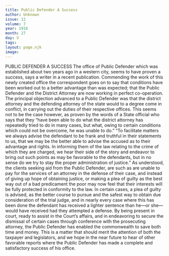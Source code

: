 ```yaml
---
title: Public Defender A Success
author: Unknown
issue: 12
volume: 7
year: 1916
month: 27
day: V
tags:
layout: page.njk
image:
---
```

PUBLIC DEFENDER A SUCCESS       The office of Public Defender which was established about two years ago in a western city, seems to have proven a success, says a writer in a recent publication. Commending the work of this newly created office the correspondent goes on to say that conditions have been worked out to a better advantage than was expected; that the Public Defender and the District Attorney are now working in perfect co-operation. The principal objection advanced to a Public Defender was that the district attorney and the defending attorney of the state would to a degree come in conflict, in carrying out the duties of their respective offices. This seems not to be the case however, as proven by the words of a State official who says that they “have been able to do what the district attorney has repeatedly tried to do in many cases, but what, owing to certain conditions which could not be overcome, he was unable to do.”       “To facilitate matters we always advise the defendant to be frank and truthful in their statements to us, that we may be the better able to advise the accused as to their advantage and rights. In informing them of the law relating to the crime of which they are charged, we hear their side of the story and endeavor to bring out such points as may be favorable to the defendants, but in no sense do we try to stay the proper administration of justice.”      As understood, the clients seeking aid from the Public Defender, are such as are unable to pay for the services of an attorney in the defense of their case, and instead of giving up hope of obtaining justice, or making a plea of guilty as the best way out of a bad predicament the poor may now feel that their interests will be fully protected in conformity to the law.       In certain cases, a plea of guilty is advised, as the better course to pursue and the safest way to obtain due consideration of the trial judge, and in nearly every case where this has been done the defendant has received a lighter sentence than he—or she—would have received had they attempted a defense.       By being present in court, ready to assist in the Court’s affairs, and in endeavoring to secure the dismissal of certain cases through conference with the prosecuting attorney, the Public Defender has enabled the commonwealth to save both time and money.       This is a matter that should merit the attention of both the taxpayer and legislators, and we hope in the near future to hear of other favorable reports where the Public Defender has made a complete and satisfactory success of his office.    

